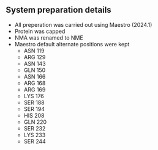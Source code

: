 ## System preparation details

* All preperation was carried out using Maestro (2024.1)
* Protein was capped
* NMA was renamed to NME
* Maestro default alternate positions were kept
    * ASN 119
    * ARG 129
    * ASN 143
    * GLN 150
    * ASN 166
    * ARG 168
    * ARG 169
    * LYS 176
    * SER 188
    * SER 194
    * HIS 208
    * GLN 220
    * SER 232
    * LYS 233
    * SER 244